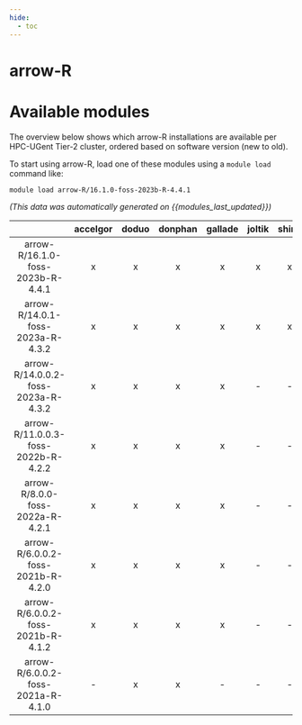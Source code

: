 ```yaml
---
hide:
  - toc
---
```


arrow-R
=======

# Available modules


The overview below shows which arrow-R installations are available per HPC-UGent Tier-2 cluster, ordered based on software version (new to old).

To start using arrow-R, load one of these modules using a `module load` command like:

```shell
module load arrow-R/16.1.0-foss-2023b-R-4.4.1
```

*(This data was automatically generated on {{modules_last_updated}})*  

| |accelgor|doduo|donphan|gallade|joltik|shinx|skitty|
| :---: | :---: | :---: | :---: | :---: | :---: | :---: | :---: |
|arrow-R/16.1.0-foss-2023b-R-4.4.1|x|x|x|x|x|x|x|
|arrow-R/14.0.1-foss-2023a-R-4.3.2|x|x|x|x|x|x|x|
|arrow-R/14.0.0.2-foss-2023a-R-4.3.2|x|x|x|x|-|-|-|
|arrow-R/11.0.0.3-foss-2022b-R-4.2.2|x|x|x|x|-|-|-|
|arrow-R/8.0.0-foss-2022a-R-4.2.1|x|x|x|x|-|-|-|
|arrow-R/6.0.0.2-foss-2021b-R-4.2.0|x|x|x|x|-|-|-|
|arrow-R/6.0.0.2-foss-2021b-R-4.1.2|x|x|x|x|-|-|-|
|arrow-R/6.0.0.2-foss-2021a-R-4.1.0|-|x|x|-|-|-|-|
